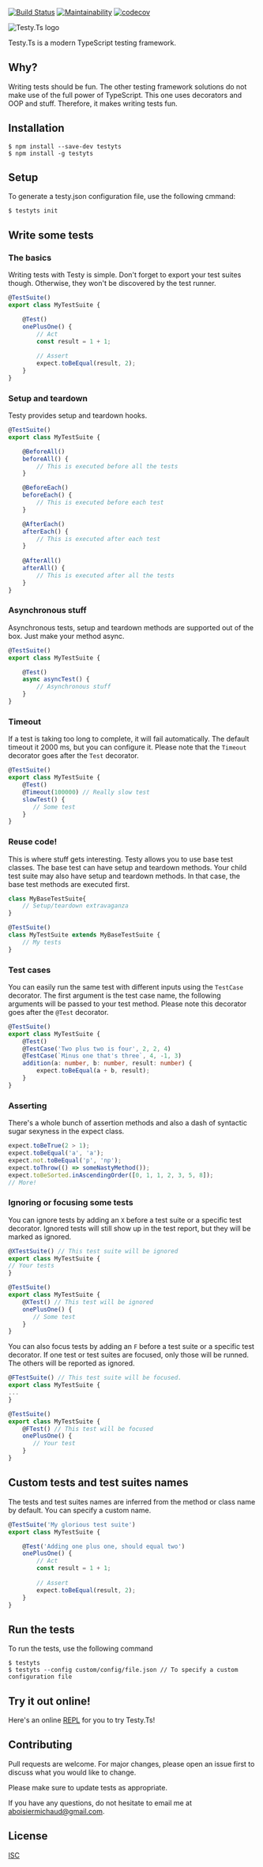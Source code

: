 [![Build Status](https://travis-ci.org/Testy/TestyTs.svg?branch=master)](https://travis-ci.org/Testy/TestyTs)
[![Maintainability](https://api.codeclimate.com/v1/badges/66d7c2c5c60a4919d593/maintainability)](https://codeclimate.com/github/Testy/TestyTs/maintainability)
[![codecov](https://codecov.io/gh/Testy/TestyTs/branch/master/graph/badge.svg)](https://codecov.io/gh/Testy/TestyTs)

![Testy.Ts logo](./img/testy_colour_rgb_transparent.png)

Testy.Ts is a modern TypeScript testing framework.

## Why?
Writing tests should be fun. The other testing framework solutions do not make use of the full power of TypeScript. This one uses decorators and OOP and stuff. Therefore, it makes writing tests fun.

## Installation

```
$ npm install --save-dev testyts
$ npm install -g testyts
```

## Setup

To generate a testy.json configuration file, use the following cmmand:

```
$ testyts init
```


## Write some tests

### The basics 
Writing tests with Testy is simple. Don't forget to export your test suites though. Otherwise, they won't be discovered by the test runner.

```ts
@TestSuite()
export class MyTestSuite {

    @Test()
    onePlusOne() {
        // Act
        const result = 1 + 1;
        
        // Assert
        expect.toBeEqual(result, 2);
    }
}
```

### Setup and teardown

Testy provides setup and teardown hooks.

```ts
@TestSuite()
export class MyTestSuite {

    @BeforeAll()
    beforeAll() {
        // This is executed before all the tests
    }

    @BeforeEach()
    beforeEach() {
        // This is executed before each test
    }

    @AfterEach()
    afterEach() {
        // This is executed after each test
    }
    
    @AfterAll()
    afterAll() {
        // This is executed after all the tests
    }
}
```

### Asynchronous stuff

Asynchronous tests, setup and teardown methods are supported out of the box. Just make your method async.

```ts
@TestSuite()
export class MyTestSuite {

    @Test()
    async asyncTest() {
        // Asynchronous stuff       
    }
}
```

### Timeout

If a test is taking too long to complete, it will fail automatically. The default timeout it 2000 ms, but you can configure it. Please note that the `Timeout` decorator goes after the `Test` decorator.

```ts
@TestSuite()
export class MyTestSuite {
    @Test() 
    @Timeout(100000) // Really slow test
    slowTest() {
       // Some test
    }
}
```


### Reuse code!

This is where stuff gets interesting. Testy allows you to use base test classes. The base test can have setup and teardown methods. Your child test suite may also have setup and teardown methods. In that case, the base test methods are executed first.

```ts
class MyBaseTestSuite{
    // Setup/teardown extravaganza
}

@TestSuite()
class MyTestSuite extends MyBaseTestSuite {
    // My tests
}
```

### Test cases

You can easily run the same test with different inputs using the `TestCase` decorator. The first argument is the test case name, the following arguments will be 
passed to your test method. Please note this decorator goes after the `@Test` decorator. 

```ts
@TestSuite()
export class MyTestSuite {
    @Test()
    @TestCase('Two plus two is four', 2, 2, 4)
    @TestCase(`Minus one that's three`, 4, -1, 3)
    addition(a: number, b: number, result: number) {
        expect.toBeEqual(a + b, result);
    }
}
```

### Asserting

There's a whole bunch of assertion methods and also a dash of syntactic sugar sexyness in the expect class.

```ts
expect.toBeTrue(2 > 1);
expect.toBeEqual('a', 'a');
expect.not.toBeEqual('p', 'np');
expect.toThrow(() => someNastyMethod());
expect.toBeSorted.inAscendingOrder([0, 1, 1, 2, 3, 5, 8]);
// More!
```

### Ignoring or focusing some tests

You can ignore tests by adding an `X` before a test suite or a specific test decorator. Ignored tests will still show up in the test report, but they will be marked as ignored.

```ts
@XTestSuite() // This test suite will be ignored
export class MyTestSuite { 
// Your tests
}

@TestSuite()
export class MyTestSuite {
    @XTest() // This test will be ignored
    onePlusOne() {
       // Some test
    }
}
```

You can also focus tests by adding an `F` before a test suite or a specific test decorator. If one test or test suites are focused, only those will be runned. The others will be reported as ignored.

```ts
@FTestSuite() // This test suite will be focused.
export class MyTestSuite { 
...
}

@TestSuite()
export class MyTestSuite {
    @FTest() // This test will be focused
    onePlusOne() {
       // Your test
    }
}
```

## Custom tests and test suites names 

The tests and test suites names are inferred from the method or class name by default. You can specify a custom name.

```ts
@TestSuite('My glorious test suite')
export class MyTestSuite {

    @Test('Adding one plus one, should equal two')
    onePlusOne() {
        // Act
        const result = 1 + 1;
        
        // Assert
        expect.toBeEqual(result, 2);
    }
}
```

## Run the tests

To run the tests, use the following command

```
$ testyts
$ testyts --config custom/config/file.json // To specify a custom configuration file
```

## Try it out online!

Here's an online [REPL](https://repl.it/@Aboisier/TestyTs-Playground) for you to try Testy.Ts!

## Contributing
Pull requests are welcome. For major changes, please open an issue first to discuss what you would like to change.

Please make sure to update tests as appropriate.

If you have any questions, do not hesitate to email me at <aboisiermichaud@gmail.com>.

## License
[ISC](./LICENSE)
